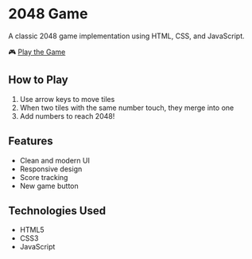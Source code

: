 # 2048 Game

A classic 2048 game implementation using HTML, CSS, and JavaScript.

🎮 [Play the Game](https://f23934073.github.io/2048-game/)

## How to Play

1. Use arrow keys to move tiles
2. When two tiles with the same number touch, they merge into one
3. Add numbers to reach 2048!

## Features

- Clean and modern UI
- Responsive design
- Score tracking
- New game button

## Technologies Used

- HTML5
- CSS3
- JavaScript
